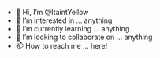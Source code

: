 - 👋 Hi, I’m @ItaintYellow
- 👀 I’m interested in ... anything
- 🌱 I’m currently learning ... anything
- 💞️ I’m looking to collaborate on ... anything
- 📫 How to reach me ... here!

<!---
ItaintYellow/ItaintYellow is a ✨ special ✨ repository because its `README.md` (this file) appears on your GitHub profile.
You can click the Preview link to take a look at your changes.
--->
